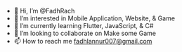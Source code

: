 - 👋 Hi, I’m @FadhRach
- 👀 I’m interested in Mobile Application, Website, & Game 
- 🌱 I’m currently learning Flutter, JavaScript, & C#
- 💞️ I’m looking to collaborate on Make some Game
- 📫 How to reach me fadhlannur007@gmail.com

<!---
FadhRach/FadhRach is a ✨ special ✨ repository because its `README.md` (this file) appears on your GitHub profile.
You can click the Preview link to take a look at your changes.
--->
